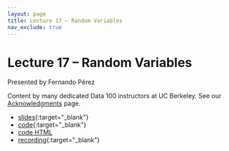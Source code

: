 ```yaml
---
layout: page
title: Lecture 17 – Random Variables
nav_exclude: true
---
```


# Lecture 17 – Random Variables

Presented by Fernando Pérez

Content by many dedicated Data 100 instructors at UC Berkeley. See our [Acknowledgments](../../acks) page.

- [slides](https://docs.google.com/presentation/d/1h8DBUtox3NwTlKwJBDORhqxPV12P4Wgre4QLNGLYjFY/edit?usp=sharing){:target="_blank"}
- [code](https://data100.datahub.berkeley.edu/hub/user-redirect/git-pull?repo=https%3A%2F%2Fgithub.com%2FDS-100%2Ffa23-student&urlpath=lab%2Ftree%2Ffa23-student%2Flecture%2Flec17%2Flec17.ipynb&branch=main){:target="_blank"}
- [code HTML](../../resources/assets/lectures/lec17/lec17.html)
- [recording](https://youtu.be/Trm5foJdLtE){:target="_blank"}
